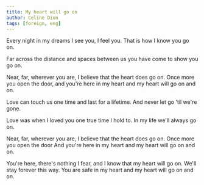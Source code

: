 ```yaml
---
title: My heart will go on
author: Celine Dion
tags: [foreign, eng]
---
```


Every night in my dreams
I see you, I feel you.
That is how I know you go on.

Far across the distance
and spaces between us
you have come to show you go on.

Near, far, wherever you are,
I believe that the heart does go on.
Once more you open the door,
and you're here in my heart and
my heart will go on and on.

Love can touch us one time
and last for a lifetime.
And never let go 'til we're gone.

Love was when I loved you
one true time I hold to.
In my life we'll always go on.

Near, far, wherever you are,
I believe that the heart does go on.
Once more you open the door
And you're here in my heart and
my heart will go on and on.

You're here, there's nothing I fear,
and I know that my heart will go on.
We'll stay forever this way.
You are safe in my heart and
my heart will go on and on.
